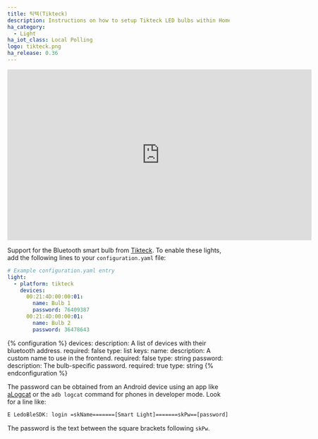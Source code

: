 ```yaml
---
title: 틱텍(Tikteck)
description: Instructions on how to setup Tikteck LED bulbs within Home Assistant.
ha_category:
  - Light
ha_iot_class: Local Polling
logo: tikteck.png
ha_release: 0.36
---
```


<div class='videoWrapper'>
<iframe width="690" height="388" src="https://www.youtube.com/embed/ks3dYfADx94" frameborder="0" allow="accelerometer; autoplay; encrypted-media; gyroscope; picture-in-picture" allowfullscreen></iframe>
</div>

Support for the Bluetooth smart bulb from [Tikteck](https://www.tikteck.com/). To enable these lights, add the following lines to your `configuration.yaml` file:

```yaml
# Example configuration.yaml entry
light:
  - platform: tikteck
    devices:
      00:21:4D:00:00:01:
        name: Bulb 1
        password: 76409387
      00:21:4D:00:00:01:
        name: Bulb 2
        password: 36478643
```

{% configuration %}
devices:
  description: A list of devices with their bluetooth address.
  required: false
  type: list
  keys:
    name:
      description: A custom name to use in the frontend.
      required: false
      type: string
    password:
      description: The bulb-specific password.
      required: true
      type: string
{% endconfiguration %}

The password can be obtained from an Android device using an app like [aLogcat](https://play.google.com/store/apps/details?id=rs.pedjaapps.alogcatroot.app&hl=en) or the `adb logcat` command for phones in developer mode. Look for a line like:

```txt
E LedoBleSDK: login =skName=======[Smart Light]=======skPw==[password]
```

The password is the text between the square brackets following `skPw`.
